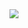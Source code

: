 

<img src = "https://github-readme-stats.vercel.app/api?username=ganjali717&&show_icons=true&title_color=2f80ed&icon_color=2f80ed&text_color=daf7dc&bg_color=fffefe">
